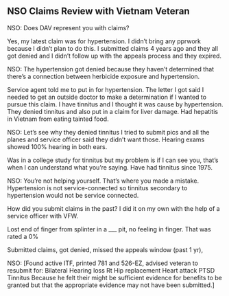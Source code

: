 ## NSO Claims Review with Vietnam Veteran

NSO: Does DAV represent you with claims?

Yes, my latest claim was for hypertension. I didn’t bring any pprwork because I didn’t plan to do this. I submitted claims 4 years ago and they all got denied and I didn’t follow up with the appeals process and they expired.

NSO: The hypertension got denied because they haven’t determined that there’s a connection between herbicide exposure and hypertension.

Service agent told me to put in for hypertension. The letter I got said I needed to get an outside doctor to make a determination if I wanted to pursue this claim. I have tinnitus and I thought it was cause by hypertension. They denied tinnitus and also put in a claim for liver damage. Had hepatitis in Vietnam from eating tainted food.

NSO: Let’s see why they denied tinnitus
I tried to submit pics and all the planes and service officer said they didn’t want those.
Hearing exams showed 100% hearing in both ears. 

Was in a college study for tinnitus but my problem is if I can see you, that’s when I can understand what you’re saying. Have had tinnitus since 1975. 

NSO: You’re not helping yourself. That’s where you made a mistake. Hypertension is not service-connected so tinnitus secondary to hypertension would not be service connected.

How did you submit claims in the past?
I did it on my own with the help of a service officer with VFW. 

Lost end of finger from splinter in a ___ pit, no feeling in finger. That was rated a 0%

Submitted claims, got denied, missed the appeals window (past 1 yr), 

NSO: [Found active ITF, printed 781 and 526-EZ, advised veteran to resubmit for:
Bilateral Hearing loss
Rt Hip replacement
Heart attack
PTSD
Tinnitus
Because he felt their might be sufficient evidence for benefits to be granted but that the appropriate evidence may not have been submitted.]
